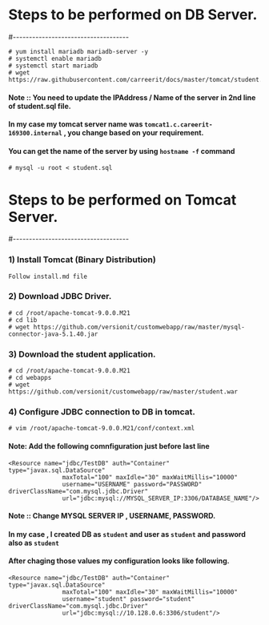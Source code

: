# Steps to be performed on DB Server.
#------------------------------------

```
# yum install mariadb mariadb-server -y
# systemctl enable mariadb
# systemctl start mariadb
# wget https://raw.githubusercontent.com/carreerit/docs/master/tomcat/student.sql
```
#### Note :: You need to update the IPAddress / Name of the server in 2nd line of student.sql file.
#### In my case my tomcat server name was `tomcat1.c.careerit-169300.internal` , you change based on your requirement.
#### You can get the name of the server by using `hostname -f` command
```
# mysql -u root < student.sql
```


# Steps to be performed on Tomcat Server.
#------------------------------------

### 1) Install Tomcat (Binary Distribution)
```
Follow install.md file 
```

### 2) Download JDBC Driver.
```
# cd /root/apache-tomcat-9.0.0.M21
# cd lib
# wget https://github.com/versionit/customwebapp/raw/master/mysql-connector-java-5.1.40.jar
```

### 3) Download the student application.
```
# cd /root/apache-tomcat-9.0.0.M21
# cd webapps
# wget https://github.com/versionit/customwebapp/raw/master/student.war
```

### 4) Configure JDBC connection to DB in tomcat.
```
# vim /root/apache-tomcat-9.0.0.M21/conf/context.xml
```
#### Note: Add the following comnfiguration just before last line
```
<Resource name="jdbc/TestDB" auth="Container" type="javax.sql.DataSource"
               maxTotal="100" maxIdle="30" maxWaitMillis="10000"
               username="USERNAME" password="PASSWORD" driverClassName="com.mysql.jdbc.Driver"
               url="jdbc:mysql://MYSQL_SERVER_IP:3306/DATABASE_NAME"/>
```
#### Note :: Change MYSQL SERVER IP , USERNAME, PASSWORD.
#### In my case , I created DB as `student` and user as `student` and password also as `student`
#### After chaging those values my configuration looks like following.
```
<Resource name="jdbc/TestDB" auth="Container" type="javax.sql.DataSource"
               maxTotal="100" maxIdle="30" maxWaitMillis="10000"
               username="student" password="student" driverClassName="com.mysql.jdbc.Driver"
               url="jdbc:mysql://10.128.0.6:3306/student"/>
```
